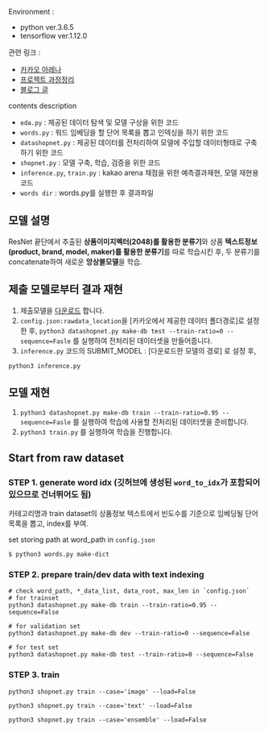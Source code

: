 Environment :

- python ver.3.6.5
- tensorflow ver.1.12.0

관련 링크 :
- [카카오 아레나]()
- [프로젝트 과정정리]()
- [블로그 글]()

contents description 
  * `eda.py` : 제공된 데이터 탐색 및 모델 구상을 위한 코드
  * `words.py` : 워드 임베딩을 할 단어 목록을 뽑고 인덱싱을 하기 위한 코드
  * `datashopnet.py` : 제공된 데이터를 전처리하여 모델에 주입할 데이터형태로 구축하기 위한 코드
  * `shopnet.py` : 모델 구축, 학습, 검증을 위한 코드
  * `inference.py`, `train.py` : kakao arena 채점을 위한 예측결과재현, 모델 재현용 코드 
  * `words dir` :  words.py를 실행한 후 결과파일

## 모델 설명

ResNet 끝단에서 추출된 **상품이미지벡터(2048)를 활용한 분류기**와 상품 **텍스트정보(product, brand, model, maker)를 활용한 분류기**를 따로 학습시킨 후,
두 분류기를 concatenate하여 새로운 **앙상블모델**을 학습.

## 제출 모델로부터 결과 재현

1. 제출모델을 [다운로드](https://drive.google.com/open?id=16cbbN34hiDKCknf47Te_7lLnWQdZmxSb) 합니다.
2. `config.json:rawdata_location`을 [카카오에서 제공한 데이터 폴더경로]로 설정한 후, `python3 datashopnet.py make-db test --train-ratio=0 --sequence=Fasle` 를 실행하여 전처리된 데이터셋을 만들어줍니다.
3. `inference.py` 코드의 SUBMIT_MODEL : [다운로드한 모델의 경로] 로 설정 후,

```
python3 inference.py
```

## 모델 재현

1. `python3 datashopnet.py make-db train --train-ratio=0.95 --sequence=Fasle` 를 실행하여 학습에 사용할 전처리된 데이터셋을 준비합니다.
2. `python3 train.py` 를 실행하여 학습을 진행합니다.

## Start from raw dataset
### STEP 1. generate word idx (깃허브에 생성된 `word_to_idx`가 포함되어있으므로 건너뛰어도 됨)

카테고리명과 train dataset의 상품정보 텍스트에서 빈도수를 기준으로 임베딩될 단어 목록을 뽑고, index를 부여.

set storing path at word_path in `config.json`

```
$ python3 words.py make-dict
```

### STEP 2. prepare train/dev data with text indexing

```
# check word_path, *_data_list, data_root, max_len in `config.json`
# for trainset
python3 datashopnet.py make-db train --train-ratio=0.95 --sequence=False

# for validation set
python3 datashopnet.py make-db dev --train-ratio=0 --sequence=False

# for test set
python3 datashopnet.py make-db test --train-ratio=0 --sequence=False
```

### STEP 3. train

```
python3 shopnet.py train --case='image' --load=False

python3 shopnet.py train --case='text' --load=False

python3 shopnet.py train --case='ensemble' --load=False
```


